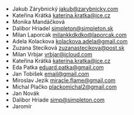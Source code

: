 - Jakub Zárybnický <jakub@zarybnicky.com>
- Kateřina Krátká <katerina.kratka@ice.cz>   
- Monika Mandáčková
- Dalibor Hriadel <simpleton@simpleton.sk>
- Milan Laporcak <milankkdkdko@laporcak.com>
- Adela Kolackova <kolackova.adela@gmail.com>
- Zuzana Stecíková <zuzanastecikova@post.sk>
- Milan Vrbjar <vrbjar@icloud.com>
- Kateřina Krátká <katerina.kratka@ice.cz>   
- Eda Patka <eduard.patka@gmail.com>
- Jan Tobišek <email@gmail.com>
- Miroslav Jezik <miracle.flame@gmail.com>
- Michal Plačko <plackomichal2@gmail.com>
- Jan Novák
- Dalibor Hriade <simp@simpleton.com>
- Jaromír
